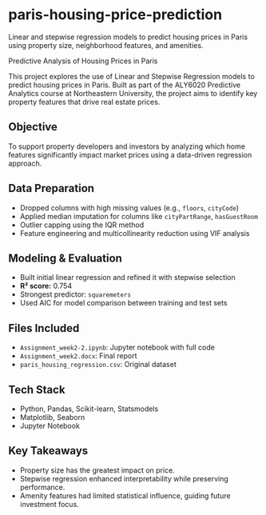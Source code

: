 # paris-housing-price-prediction
Linear and stepwise regression models to predict housing prices in Paris using property size, neighborhood features, and amenities.

Predictive Analysis of Housing Prices in Paris

This project explores the use of Linear and Stepwise Regression models to predict housing prices in Paris. Built as part of the ALY6020 Predictive Analytics course at Northeastern University, the project aims to identify key property features that drive real estate prices.

##  Objective
To support property developers and investors by analyzing which home features significantly impact market prices using a data-driven regression approach.

##  Data Preparation
- Dropped columns with high missing values (e.g., `floors`, `cityCode`)
- Applied median imputation for columns like `cityPartRange`, `hasGuestRoom`
- Outlier capping using the IQR method
- Feature engineering and multicollinearity reduction using VIF analysis

##  Modeling & Evaluation
- Built initial linear regression and refined it with stepwise selection
- **R² score:** 0.754
- Strongest predictor: `squaremeters`
- Used AIC for model comparison between training and test sets

##  Files Included
- `Assignment_week2-2.ipynb`: Jupyter notebook with full code
- `Assignment_week2.docx`: Final report
- `paris_housing_regression.csv`: Original dataset

##  Tech Stack
- Python, Pandas, Scikit-learn, Statsmodels
- Matplotlib, Seaborn
- Jupyter Notebook

##  Key Takeaways
- Property size has the greatest impact on price.
- Stepwise regression enhanced interpretability while preserving performance.
- Amenity features had limited statistical influence, guiding future investment focus.
